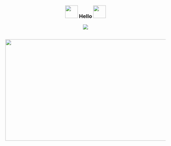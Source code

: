 <div align="center">
<h3><img src="https://media.giphy.com/media/WUlplcMpOCEmTGBtBW/giphy.gif" width="40"> Hello <img src="https://media.giphy.com/media/WUlplcMpOCEmTGBtBW/giphy.gif" width="40"></h3>
</div>

<div  align="center">
<a href="https://github.com/tugbaca/github-readme-stats">
  <img align="center" src="https://github-readme-stats.vercel.app/api/top-langs/?username=cantugba&theme=calm&layout=compact&langs_count=10" />
</a>
</div>

<br>
<p align="center">
<img src="https://media.giphy.com/media/vs7hV2tPoHGCs/source.gif?cid=790b761191cad41ff1eec569facba42c8477f4f116388ea0&rid=source.gif&ct=g" width="850" height="320"> 
</p>
